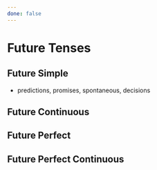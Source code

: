 ```yaml
---
done: false
---
```

# Future Tenses

## Future Simple
- predictions, promises, spontaneous, decisions

## Future Continuous

## Future Perfect

## Future Perfect Continuous